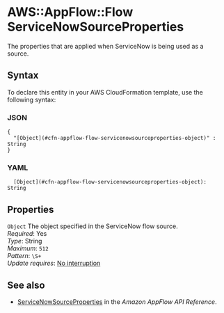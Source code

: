 # AWS::AppFlow::Flow ServiceNowSourceProperties<a name="aws-properties-appflow-flow-servicenowsourceproperties"></a>

The properties that are applied when ServiceNow is being used as a source\.

## Syntax<a name="aws-properties-appflow-flow-servicenowsourceproperties-syntax"></a>

To declare this entity in your AWS CloudFormation template, use the following syntax:

### JSON<a name="aws-properties-appflow-flow-servicenowsourceproperties-syntax.json"></a>

```
{
  "[Object](#cfn-appflow-flow-servicenowsourceproperties-object)" : String
}
```

### YAML<a name="aws-properties-appflow-flow-servicenowsourceproperties-syntax.yaml"></a>

```
  [Object](#cfn-appflow-flow-servicenowsourceproperties-object): String
```

## Properties<a name="aws-properties-appflow-flow-servicenowsourceproperties-properties"></a>

`Object` <a name="cfn-appflow-flow-servicenowsourceproperties-object"></a>
The object specified in the ServiceNow flow source\.  
_Required_: Yes  
_Type_: String  
_Maximum_: `512`  
_Pattern_: `\S+`  
_Update requires_: [No interruption](https://docs.aws.amazon.com/AWSCloudFormation/latest/UserGuide/using-cfn-updating-stacks-update-behaviors.html#update-no-interrupt)

## See also<a name="aws-properties-appflow-flow-servicenowsourceproperties--seealso"></a>

- [ServiceNowSourceProperties](https://docs.aws.amazon.com/appflow/1.0/APIReference/API_ServiceNowSourceProperties.html) in the _Amazon AppFlow API Reference_\.
